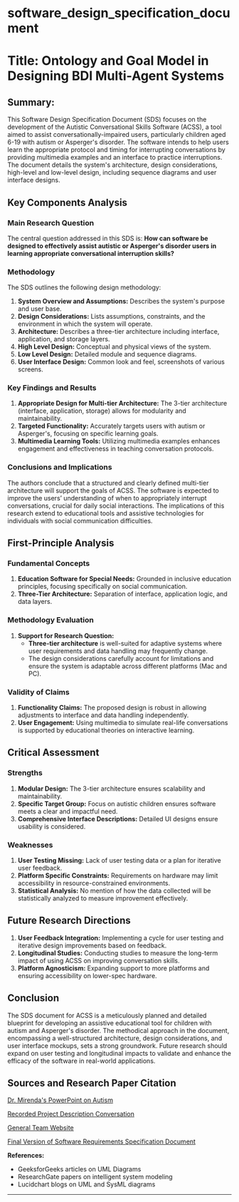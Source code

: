 # software_design_specification_document

# Title: **Ontology and Goal Model in Designing BDI Multi-Agent Systems**

## Summary:
This Software Design Specification Document (SDS) focuses on the development of the Autistic Conversational Skills Software (ACSS), a tool aimed to assist conversationally-impaired users, particularly children aged 6-19 with autism or Asperger's disorder. The software intends to help users learn the appropriate protocol and timing for interrupting conversations by providing multimedia examples and an interface to practice interruptions. The document details the system's architecture, design considerations, high-level and low-level design, including sequence diagrams and user interface designs.

## Key Components Analysis

### Main Research Question

The central question addressed in this SDS is: **How can software be designed to effectively assist autistic or Asperger's disorder users in learning appropriate conversational interruption skills?**

### Methodology

The SDS outlines the following design methodology:
1. **System Overview and Assumptions:** Describes the system's purpose and user base.
2. **Design Considerations:** Lists assumptions, constraints, and the environment in which the system will operate.
3. **Architecture:** Describes a three-tier architecture including interface, application, and storage layers.
4. **High Level Design:** Conceptual and physical views of the system.
5. **Low Level Design:** Detailed module and sequence diagrams.
6. **User Interface Design:** Common look and feel, screenshots of various screens.

### Key Findings and Results

1. **Appropriate Design for Multi-tier Architecture:** The 3-tier architecture (interface, application, storage) allows for modularity and maintainability.
2. **Targeted Functionality:** Accurately targets users with autism or Asperger's, focusing on specific learning goals.
3. **Multimedia Learning Tools:** Utilizing multimedia examples enhances engagement and effectiveness in teaching conversation protocols.

### Conclusions and Implications

The authors conclude that a structured and clearly defined multi-tier architecture will support the goals of ACSS. The software is expected to improve the users’ understanding of when to appropriately interrupt conversations, crucial for daily social interactions. The implications of this research extend to educational tools and assistive technologies for individuals with social communication difficulties.

## First-Principle Analysis

### Fundamental Concepts

1. **Education Software for Special Needs:** Grounded in inclusive education principles, focusing specifically on social communication.
2. **Three-Tier Architecture:** Separation of interface, application logic, and data layers.

### Methodology Evaluation

1. **Support for Research Question:**
   - **Three-tier architecture** is well-suited for adaptive systems where user requirements and data handling may frequently change.
   - The design considerations carefully account for limitations and ensure the system is adaptable across different platforms (Mac and PC).

### Validity of Claims

1. **Functionality Claims:** The proposed design is robust in allowing adjustments to interface and data handling independently.
2. **User Engagement:** Using multimedia to simulate real-life conversations is supported by educational theories on interactive learning.

## Critical Assessment

### Strengths

1. **Modular Design:** The 3-tier architecture ensures scalability and maintainability.
2. **Specific Target Group:** Focus on autistic children ensures software meets a clear and impactful need.
3. **Comprehensive Interface Descriptions:** Detailed UI designs ensure usability is considered.

### Weaknesses

1. **User Testing Missing:** Lack of user testing data or a plan for iterative user feedback.
2. **Platform Specific Constraints:** Requirements on hardware may limit accessibility in resource-constrained environments.
3. **Statistical Analysis:** No mention of how the data collected will be statistically analyzed to measure improvement effectively.

## Future Research Directions

1. **User Feedback Integration:** Implementing a cycle for user testing and iterative design improvements based on feedback.
2. **Longitudinal Studies:** Conducting studies to measure the long-term impact of using ACSS on improving conversation skills.
3. **Platform Agnosticism:** Expanding support to more platforms and ensuring accessibility on lower-spec hardware.

## Conclusion

The SDS document for ACSS is a meticulously planned and detailed blueprint for developing an assistive educational tool for children with autism and Asperger's disorder. The methodical approach in the document, encompassing a well-structured architecture, design considerations, and user interface mockups, sets a strong groundwork. Future research should expand on user testing and longitudinal impacts to validate and enhance the efficacy of the software in real-world applications.

## Sources and Research Paper Citation
[Dr. Mirenda's PowerPoint on Autism](http://www.umobileco.com/cs319/project/autismintro.06.HO.ppt) 

[Recorded Project Description Conversation](http://www.umobileco.com/cs319/clientmeeting-jan24.mp3)

[General Team Website](http://www.umobileco.com/cs319/)

[Final Version of Software Requirements Specification Document](http://www.umobileco.com/cs319/project/SRS.pdf)

**References:**
- GeeksforGeeks articles on UML Diagrams
- ResearchGate papers on intelligent system modeling
- Lucidchart blogs on UML and SysML diagrams

___